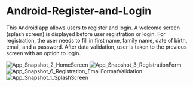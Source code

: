 # Android-Register-and-Login

This Android app allows users to register and login. A welcome screen (splash screen) is displayed before user registration or login. 
For registration, the user needs to fill in first name, family name, date of birth, email, and a password.
After data validation, user is taken to the previous screen with an option to login.

![App_Snapshot_2_HomeScreen](https://user-images.githubusercontent.com/72088607/222604073-8ba22b41-0c28-4ee6-9cb3-0e30996b48f5.PNG)
![App_Snapshot_3_RegistrationForm](https://user-images.githubusercontent.com/72088607/222604080-29bc6aa8-0e72-43b9-9165-b89d89eec997.PNG)
![App_Snapshot_6_Registration_EmailFormatValidation](https://user-images.githubusercontent.com/72088607/222604081-2b4d1772-76f8-44bc-affb-47aa38b6a5d8.PNG)
![App_Snapshot_1_SplashScreen](https://user-images.githubusercontent.com/72088607/222604083-c14b8469-5d80-414d-a0b4-a094bcf3d782.PNG)
